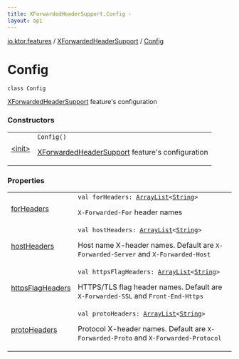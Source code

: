 ```yaml
---
title: XForwardedHeaderSupport.Config - 
layout: api
---
```


<div class='api-docs-breadcrumbs'><a href="../../index.html">io.ktor.features</a> / <a href="../index.html">XForwardedHeaderSupport</a> / <a href="./index.html">Config</a></div>

# Config

<div class="signature"><code><span class="keyword">class </span><span class="identifier">Config</span></code></div>

<a href="../index.html">XForwardedHeaderSupport</a> feature's configuration

### Constructors

<table class="api-docs-table">
<tbody>
<tr>
<td markdown="1">

<a href="-init-.html">&lt;init&gt;</a>


</td>
<td markdown="1">
<div class="signature"><code><span class="identifier">Config</span><span class="symbol">(</span><span class="symbol">)</span></code></div>

<a href="../index.html">XForwardedHeaderSupport</a> feature's configuration


</td>
</tr>
</tbody>
</table>

### Properties

<table class="api-docs-table">
<tbody>
<tr>
<td markdown="1">

<a href="for-headers.html">forHeaders</a>


</td>
<td markdown="1">
<div class="signature"><code><span class="keyword">val </span><span class="identifier">forHeaders</span><span class="symbol">: </span><a href="https://kotlinlang.org/api/latest/jvm/stdlib/kotlin.collections/-array-list/index.html"><span class="identifier">ArrayList</span></a><span class="symbol">&lt;</span><a href="https://kotlinlang.org/api/latest/jvm/stdlib/kotlin/-string/index.html"><span class="identifier">String</span></a><span class="symbol">&gt;</span></code></div>

<code>X-Forwarded-For</code> header names


</td>
</tr>
<tr>
<td markdown="1">

<a href="host-headers.html">hostHeaders</a>


</td>
<td markdown="1">
<div class="signature"><code><span class="keyword">val </span><span class="identifier">hostHeaders</span><span class="symbol">: </span><a href="https://kotlinlang.org/api/latest/jvm/stdlib/kotlin.collections/-array-list/index.html"><span class="identifier">ArrayList</span></a><span class="symbol">&lt;</span><a href="https://kotlinlang.org/api/latest/jvm/stdlib/kotlin/-string/index.html"><span class="identifier">String</span></a><span class="symbol">&gt;</span></code></div>

Host name X-header names. Default are <code>X-Forwarded-Server</code> and <code>X-Forwarded-Host</code>


</td>
</tr>
<tr>
<td markdown="1">

<a href="https-flag-headers.html">httpsFlagHeaders</a>


</td>
<td markdown="1">
<div class="signature"><code><span class="keyword">val </span><span class="identifier">httpsFlagHeaders</span><span class="symbol">: </span><a href="https://kotlinlang.org/api/latest/jvm/stdlib/kotlin.collections/-array-list/index.html"><span class="identifier">ArrayList</span></a><span class="symbol">&lt;</span><a href="https://kotlinlang.org/api/latest/jvm/stdlib/kotlin/-string/index.html"><span class="identifier">String</span></a><span class="symbol">&gt;</span></code></div>

HTTPS/TLS flag header names. Default are <code>X-Forwarded-SSL</code> and <code>Front-End-Https</code>


</td>
</tr>
<tr>
<td markdown="1">

<a href="proto-headers.html">protoHeaders</a>


</td>
<td markdown="1">
<div class="signature"><code><span class="keyword">val </span><span class="identifier">protoHeaders</span><span class="symbol">: </span><a href="https://kotlinlang.org/api/latest/jvm/stdlib/kotlin.collections/-array-list/index.html"><span class="identifier">ArrayList</span></a><span class="symbol">&lt;</span><a href="https://kotlinlang.org/api/latest/jvm/stdlib/kotlin/-string/index.html"><span class="identifier">String</span></a><span class="symbol">&gt;</span></code></div>

Protocol X-header names. Default are <code>X-Forwarded-Proto</code> and <code>X-Forwarded-Protocol</code>


</td>
</tr>
</tbody>
</table>
